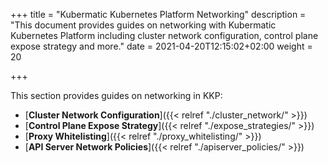 +++
title = "Kubermatic Kubernetes Platform Networking"
description = "This document provides guides on networking with Kubermatic Kubernetes Platform including cluster network configuration, control plane expose strategy and more."
date = 2021-04-20T12:15:02+02:00
weight = 20

+++

This section provides guides on networking in KKP:

- [**Cluster Network Configuration**]({{< relref "./cluster_network/" >}})
- [**Control Plane Expose Strategy**]({{< relref "./expose_strategies/" >}})
- [**Proxy Whitelisting**]({{< relref "./proxy_whitelisting/" >}})
- [**API Server Network Policies**]({{< relref "./apiserver_policies/" >}})
